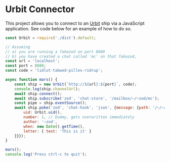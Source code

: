 # Urbit Connector

This project allows you to connect to an [Urbit](https://urbit.org) ship via a JavaScript application. See code below for an example of how to do so.

```js
const Urbit = require('./dist').default;

// Assuming
// a) you are running a fakezod on port 8080
// b) you have created a chat called 'mc' on that fakezod,
const url = 'localhost';
const port = 8080;
const code = 'lidlut-tabwed-pillex-ridrup';

async function mars() {
    const ship = new Urbit(`http://${url}:${port}`, code);
    console.log(ship.channelUrl);
    await ship.connect();
    await ship.subscribe('zod', 'chat-store', '/mailbox/~/~zod/mc');
    const pipe = ship.eventSource();
    await ship.poke('zod', 'chat-hook', 'json', {message: {path: '/~/~zod/mc', envelope: {
        uid: Urbit.uid(),
        number: 1, // Dummy, gets overwritten immediately
        author: '~zod',
        when: new Date().getTime(),
        letter: { text: 'This is it' }
    }}});
}

mars();
console.log('Press ctrl-c to quit');
```